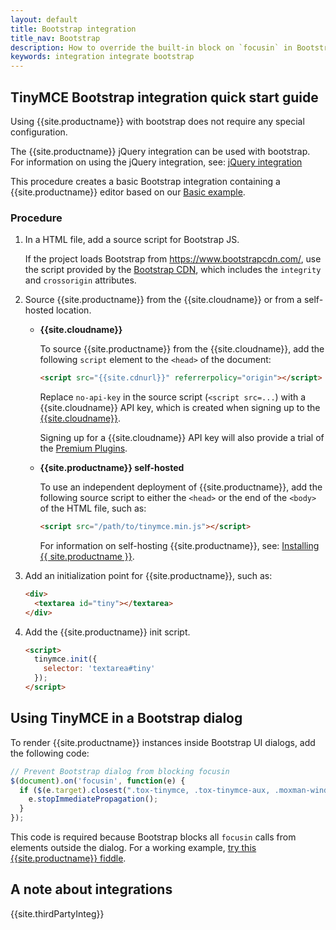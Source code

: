 ```yaml
---
layout: default
title: Bootstrap integration
title_nav: Bootstrap
description: How to override the built-in block on `focusin` in Bootstrap dialogs when using TinyMCE.
keywords: integration integrate bootstrap
---
```


## TinyMCE Bootstrap integration quick start guide

Using {{site.productname}} with bootstrap does not require any special configuration.

The {{site.productname}} jQuery integration can be used with bootstrap. For information on using the jQuery integration, see: [jQuery integration]({{site.baseurl}}/integrations/jquery/)

This procedure creates a basic Bootstrap integration containing a {{site.productname}} editor based on our [Basic example]({{site.baseurl}}/demo/basic-example/).

### Procedure

1. In a HTML file, add a source script for Bootstrap JS.

    If the project loads Bootstrap from https://www.bootstrapcdn.com/, use the script provided by the [Bootstrap CDN](https://www.bootstrapcdn.com/), which includes the `integrity` and `crossorigin` attributes.
2. Source {{site.productname}} from the {{site.cloudname}} or from a self-hosted location.

    * **{{site.cloudname}}**

        To source {{site.productname}} from the {{site.cloudname}}, add the following `script` element to the `<head>` of the document:
        ```html
        <script src="{{site.cdnurl}}" referrerpolicy="origin"></script>
        ```
        Replace `no-api-key` in the source script (`<script src=...`) with a {{site.cloudname}} API key, which is created when signing up to the [{{site.cloudname}}]({{site.accountsignup}}).

        Signing up for a {{site.cloudname}} API key will also provide a trial of the [Premium Plugins]({{site.baseurl}}/enterprise/).

    * **{{site.productname}} self-hosted**

        To use an independent deployment of {{site.productname}}, add the following source script to either the `<head>` or the end of the `<body>` of the HTML file, such as:
        ```html
        <script src="/path/to/tinymce.min.js"></script>
        ```

        For information on self-hosting {{site.productname}}, see: [Installing {{ site.productname }}]({{site.baseurl}}/general-configuration-guide/advanced-install/).


3. Add an initialization point for {{site.productname}}, such as:

    ```html
    <div>
      <textarea id="tiny"></textarea>
    </div>
    ```
4. Add the {{site.productname}} init script.

    ```html
    <script>
      tinymce.init({
        selector: 'textarea#tiny'
      });
    </script>
    ```

## Using TinyMCE in a Bootstrap dialog

To render {{site.productname}} instances inside Bootstrap UI dialogs, add the following code:

```js
// Prevent Bootstrap dialog from blocking focusin
$(document).on('focusin', function(e) {
  if ($(e.target).closest(".tox-tinymce, .tox-tinymce-aux, .moxman-window, .tam-assetmanager-root").length) {
    e.stopImmediatePropagation();
  }
});
```

This code is required because Bootstrap blocks all `focusin` calls from elements outside the dialog. For a working example, [try this {{site.productname}} fiddle](http://fiddle.tiny.cloud/gRgaab).

## A note about integrations

{{site.thirdPartyInteg}}
